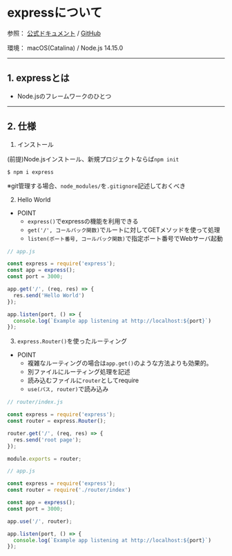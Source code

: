 # expressについて

参照：
[公式ドキュメント](https://expressjs.com) / 
[GitHub](https://github.com/expressjs/express)

環境：
macOS(Catalina) / Node.js 14.15.0

---
## 1. expressとは
- Node.jsのフレームワークのひとつ

---
## 2. 仕様

1. インストール

(前提)Node.jsインストール、新規プロジェクトならば`npm init`
```
$ npm i express
```
※git管理する場合、`node_modules/`を`.gitignore`記述しておくべき

2. Hello World

- POINT
  - `express()`でexpressの機能を利用できる
  - `get('/', コールバック関数)`でルートに対してGETメソッドを使って処理
  - `listen(ポート番号, コールバック関数)`で指定ポート番号でWebサーバ起動

```JavaScript
// app.js

const express = require('express');
const app = express();
const port = 3000;

app.get('/', (req, res) => {
  res.send('Hello World')
});

app.listen(port, () => {
  console.log(`Example app listening at http://localhost:${port}`)
});
```

3. `express.Router()`を使ったルーティング

- POINT
  - 複雑なルーティングの場合は`app.get()`のような方法よりも効果的。
  - 別ファイルにルーティング処理を記述
  - 読み込むファイルに`router`としてrequire
  - `use(パス, router)`で読み込み

```JavaScript
// router/index.js

const express = require('express');
const router = express.Router();

router.get('/', (req, res) => {
  res.send('root page');
});

module.exports = router;
```

```JavaScript
// app.js

const express = require('express');
const router = require('./router/index')

const app = express();
const port = 3000;

app.use('/', router);

app.listen(port, () => {
  console.log(`Example app listening at http://localhost:${port}`)
});
```
